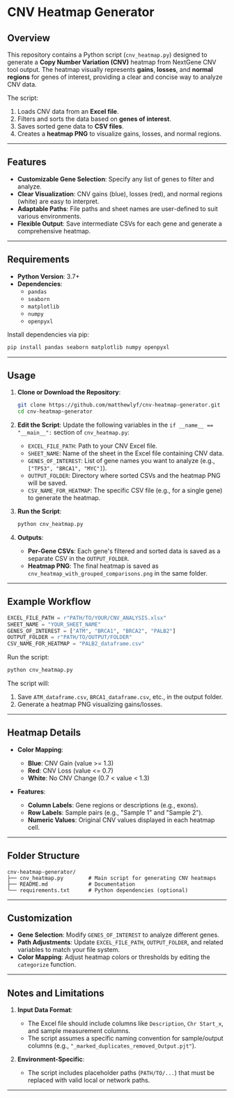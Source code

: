 
# CNV Heatmap Generator

## Overview

This repository contains a Python script (`cnv_heatmap.py`) designed to generate a **Copy Number Variation (CNV)** heatmap from NextGene CNV tool output. The heatmap visually represents **gains**, **losses**, and **normal regions** for genes of interest, providing a clear and concise way to analyze CNV data.

The script:
1. Loads CNV data from an **Excel file**.
2. Filters and sorts the data based on **genes of interest**.
3. Saves sorted gene data to **CSV files**.
4. Creates a **heatmap PNG** to visualize gains, losses, and normal regions.

---

## Features

- **Customizable Gene Selection**: Specify any list of genes to filter and analyze.
- **Clear Visualization**: CNV gains (blue), losses (red), and normal regions (white) are easy to interpret.
- **Adaptable Paths**: File paths and sheet names are user-defined to suit various environments.
- **Flexible Output**: Save intermediate CSVs for each gene and generate a comprehensive heatmap.

---

## Requirements

- **Python Version**: 3.7+
- **Dependencies**:
  - `pandas`
  - `seaborn`
  - `matplotlib`
  - `numpy`
  - `openpyxl`

Install dependencies via pip:
```bash
pip install pandas seaborn matplotlib numpy openpyxl
```

---

## Usage

1. **Clone or Download the Repository**:
   ```bash
   git clone https://github.com/matthewlyf/cnv-heatmap-generator.git
   cd cnv-heatmap-generator
   ```

2. **Edit the Script**: Update the following variables in the `if __name__ == "__main__":` section of `cnv_heatmap.py`:
   - `EXCEL_FILE_PATH`: Path to your CNV Excel file.
   - `SHEET_NAME`: Name of the sheet in the Excel file containing CNV data.
   - `GENES_OF_INTEREST`: List of gene names you want to analyze (e.g., `["TP53", "BRCA1", "MYC"]`).
   - `OUTPUT_FOLDER`: Directory where sorted CSVs and the heatmap PNG will be saved.
   - `CSV_NAME_FOR_HEATMAP`: The specific CSV file (e.g., for a single gene) to generate the heatmap.

3. **Run the Script**:
   ```bash
   python cnv_heatmap.py
   ```

4. **Outputs**:
   - **Per-Gene CSVs**: Each gene's filtered and sorted data is saved as a separate CSV in the `OUTPUT_FOLDER`.
   - **Heatmap PNG**: The final heatmap is saved as `cnv_heatmap_with_grouped_comparisons.png` in the same folder.

---

## Example Workflow

```python
EXCEL_FILE_PATH = r"PATH/TO/YOUR/CNV_ANALYSIS.xlsx"
SHEET_NAME = "YOUR_SHEET_NAME"
GENES_OF_INTEREST = ["ATM", "BRCA1", "BRCA2", "PALB2"]
OUTPUT_FOLDER = r"PATH/TO/OUTPUT/FOLDER"
CSV_NAME_FOR_HEATMAP = "PALB2_dataframe.csv"
```

Run the script:
```bash
python cnv_heatmap.py
```

The script will:
1. Save `ATM_dataframe.csv`, `BRCA1_dataframe.csv`, etc., in the output folder.
2. Generate a heatmap PNG visualizing gains/losses.

---

## Heatmap Details

- **Color Mapping**:
  - **Blue**: CNV Gain (value >= 1.3)
  - **Red**: CNV Loss (value <= 0.7)
  - **White**: No CNV Change (0.7 < value < 1.3)

- **Features**:
  - **Column Labels**: Gene regions or descriptions (e.g., exons).
  - **Row Labels**: Sample pairs (e.g., "Sample 1" and "Sample 2").
  - **Numeric Values**: Original CNV values displayed in each heatmap cell.

---

## Folder Structure

```
cnv-heatmap-generator/
├── cnv_heatmap.py        # Main script for generating CNV heatmaps
├── README.md             # Documentation
└── requirements.txt      # Python dependencies (optional)
```

---

## Customization

- **Gene Selection**: Modify `GENES_OF_INTEREST` to analyze different genes.
- **Path Adjustments**: Update `EXCEL_FILE_PATH`, `OUTPUT_FOLDER`, and related variables to match your file system.
- **Color Mapping**: Adjust heatmap colors or thresholds by editing the `categorize` function.

---

## Notes and Limitations

1. **Input Data Format**:
   - The Excel file should include columns like `Description`, `Chr Start_x`, and sample measurement columns.
   - The script assumes a specific naming convention for sample/output columns (e.g., `"_marked_duplicates_removed_Output.pjt"`).

2. **Environment-Specific**:
   - The script includes placeholder paths (`PATH/TO/...`) that must be replaced with valid local or network paths.


---

